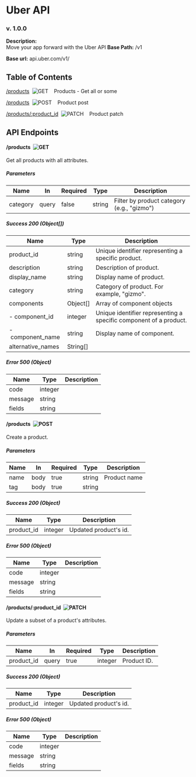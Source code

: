 # Uber API
### v. 1.0.0

**Description:**  
Move your app forward with the Uber API
**Base Path:** /v1  


**Base url:** api.uber.com/v1/ 


## Table of Contents


[/products](#/products_get)&nbsp;&nbsp;![GET](https://github.com/spatialdev/static-api-docs/blob/master/images/get.png?raw=true)&nbsp;&nbsp;&nbsp;&nbsp;Products - Get all or some

[/products](#/products_post)&nbsp;&nbsp;![POST](https://github.com/spatialdev/static-api-docs/blob/master/images/post.png?raw=true)&nbsp;&nbsp;&nbsp;&nbsp;Product post



[/products/:product_id](#/products/:product_id_patch)&nbsp;&nbsp;![PATCH](https://github.com/spatialdev/static-api-docs/blob/master/images/patch.png?raw=true)&nbsp;&nbsp;&nbsp;&nbsp;Product patch



## API Endpoints



#### <a id="/products_get">/products</a>&nbsp;&nbsp;![GET](https://github.com/spatialdev/static-api-docs/blob/master/images/get.png?raw=true)

Get all products with all attributes.


##### Parameters
|Name|In|Required|Type|Description|
|---|---|---|---|---|
|category|query|false|string|Filter by product category (e.g., &quot;gizmo&quot;)|



##### Success 200 (Object[])
|Name|Type|Description|
|---|---|---|
|product_id|string|Unique identifier representing a specific product.|
|description|string|Description of product.|
|display_name|string|Display name of product.|
|category|string|Category of product. For example, &quot;gizmo&quot;.|
|components|Object[]|Array of component objects|
|-&nbsp;component_id|integer|Unique identifier representing a specific component of a product.|
|-&nbsp;component_name|string|Display name of component.|
|alternative_names|String[]||

##### Error 500 (Object)
|Name|Type|Description|
|---|---|---|
|code|integer||
|message|string||
|fields|string||


#### <a id="/products_post">/products</a>&nbsp;&nbsp;![POST](https://github.com/spatialdev/static-api-docs/blob/master/images/post.png?raw=true)

Create a product.


##### Parameters
|Name|In|Required|Type|Description|
|---|---|---|---|---|
|name|body|true|string|Product name|
|tag|body|true|string||



##### Success 200 (Object)
|Name|Type|Description|
|---|---|---|
|product_id|integer|Updated product&#39;s id.|

##### Error 500 (Object)
|Name|Type|Description|
|---|---|---|
|code|integer||
|message|string||
|fields|string||




#### <a id="/products/:product_id_patch">/products/:product_id</a>&nbsp;&nbsp;![PATCH](https://github.com/spatialdev/static-api-docs/blob/master/images/patch.png?raw=true)

Update a subset of a product&#39;s attributes.


##### Parameters
|Name|In|Required|Type|Description|
|---|---|---|---|---|
|product_id|query|true|integer|Product ID.|



##### Success 200 (Object)
|Name|Type|Description|
|---|---|---|
|product_id|integer|Updated product&#39;s id.|

##### Error 500 (Object)
|Name|Type|Description|
|---|---|---|
|code|integer||
|message|string||
|fields|string||



